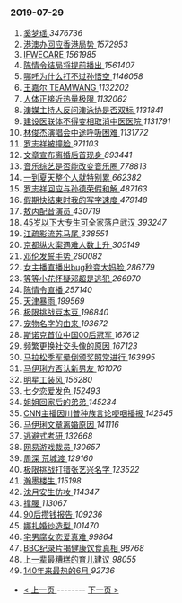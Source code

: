 ### 2019-07-29 
1. [ 奚梦瑶 ](https://s.weibo.com/weibo?q=%23%E5%A5%9A%E6%A2%A6%E7%91%B6%23&Refer=top) *3476736*
1. [ 港澳办回应香港局势 ](https://s.weibo.com/weibo?q=%23%E6%B8%AF%E6%BE%B3%E5%8A%9E%E5%9B%9E%E5%BA%94%E9%A6%99%E6%B8%AF%E5%B1%80%E5%8A%BF%23&Refer=top) *1572953*
1. [ IFWECARE ](https://s.weibo.com/weibo?q=%23IFWECARE%23&topic_ad=1&Refer=top) *1561985*
1. [ 陈情令结局将提前播出 ](https://s.weibo.com/weibo?q=%23%E9%99%88%E6%83%85%E4%BB%A4%E7%BB%93%E5%B1%80%E5%B0%86%E6%8F%90%E5%89%8D%E6%92%AD%E5%87%BA%23&Refer=top) *1561407*
1. [ 哪吒为什么打不过孙悟空 ](https://s.weibo.com/weibo?q=%23%E5%93%AA%E5%90%92%E4%B8%BA%E4%BB%80%E4%B9%88%E6%89%93%E4%B8%8D%E8%BF%87%E5%AD%99%E6%82%9F%E7%A9%BA%23&Refer=top) *1146058*
1. [ 王嘉尔 TEAMWANG ](https://s.weibo.com/weibo?q=%23%E7%8E%8B%E5%98%89%E5%B0%94%20TEAMWANG%23&topic_ad=1&Refer=top) *1132202*
1. [ 人体正接近热量极限 ](https://s.weibo.com/weibo?q=%23%E4%BA%BA%E4%BD%93%E6%AD%A3%E6%8E%A5%E8%BF%91%E7%83%AD%E9%87%8F%E6%9E%81%E9%99%90%23&Refer=top) *1132062*
1. [ 澳媒主持人反问澳泳协是否双标 ](https://s.weibo.com/weibo?q=%23%E6%BE%B3%E5%AA%92%E4%B8%BB%E6%8C%81%E4%BA%BA%E5%8F%8D%E9%97%AE%E6%BE%B3%E6%B3%B3%E5%8D%8F%E6%98%AF%E5%90%A6%E5%8F%8C%E6%A0%87%23&Refer=top) *1131841*
1. [ 建设医联体不得变相取消中医医院 ](https://s.weibo.com/weibo?q=%23%E5%BB%BA%E8%AE%BE%E5%8C%BB%E8%81%94%E4%BD%93%E4%B8%8D%E5%BE%97%E5%8F%98%E7%9B%B8%E5%8F%96%E6%B6%88%E4%B8%AD%E5%8C%BB%E5%8C%BB%E9%99%A2%23&Refer=top) *1131791*
1. [ 林俊杰演唱会中途呼吸困难 ](https://s.weibo.com/weibo?q=%23%E6%9E%97%E4%BF%8A%E6%9D%B0%E6%BC%94%E5%94%B1%E4%BC%9A%E4%B8%AD%E9%80%94%E5%91%BC%E5%90%B8%E5%9B%B0%E9%9A%BE%23&Refer=top) *1131772*
1. [ 罗志祥被撞脸 ](https://s.weibo.com/weibo?q=%23%E7%BD%97%E5%BF%97%E7%A5%A5%E8%A2%AB%E6%92%9E%E8%84%B8%23&Refer=top) *971103*
1. [ 文章宣布离婚后首现身 ](https://s.weibo.com/weibo?q=%23%E6%96%87%E7%AB%A0%E5%AE%A3%E5%B8%83%E7%A6%BB%E5%A9%9A%E5%90%8E%E9%A6%96%E7%8E%B0%E8%BA%AB%23&Refer=top) *893441*
1. [ 音乐综艺是否能改变音乐圈 ](https://s.weibo.com/weibo?q=%23%E9%9F%B3%E4%B9%90%E7%BB%BC%E8%89%BA%E6%98%AF%E5%90%A6%E8%83%BD%E6%94%B9%E5%8F%98%E9%9F%B3%E4%B9%90%E5%9C%88%23&Refer=top) *778813*
1. [ 一到夏天整个人就特别累 ](https://s.weibo.com/weibo?q=%23%E4%B8%80%E5%88%B0%E5%A4%8F%E5%A4%A9%E6%95%B4%E4%B8%AA%E4%BA%BA%E5%B0%B1%E7%89%B9%E5%88%AB%E7%B4%AF%23&Refer=top) *662382*
1. [ 罗志祥回应与孙德荣假和解 ](https://s.weibo.com/weibo?q=%23%E7%BD%97%E5%BF%97%E7%A5%A5%E5%9B%9E%E5%BA%94%E4%B8%8E%E5%AD%99%E5%BE%B7%E8%8D%A3%E5%81%87%E5%92%8C%E8%A7%A3%23&Refer=top) *487163*
1. [ 假期快结束时我的写字速度 ](https://s.weibo.com/weibo?q=%23%E5%81%87%E6%9C%9F%E5%BF%AB%E7%BB%93%E6%9D%9F%E6%97%B6%E6%88%91%E7%9A%84%E5%86%99%E5%AD%97%E9%80%9F%E5%BA%A6%23&Refer=top) *479148*
1. [ 敖丙配音演员 ](https://s.weibo.com/weibo?q=%23%E6%95%96%E4%B8%99%E9%85%8D%E9%9F%B3%E6%BC%94%E5%91%98%23&Refer=top) *430719*
1. [ 45岁以下大专生可全家落户武汉 ](https://s.weibo.com/weibo?q=%2345%E5%B2%81%E4%BB%A5%E4%B8%8B%E5%A4%A7%E4%B8%93%E7%94%9F%E5%8F%AF%E5%85%A8%E5%AE%B6%E8%90%BD%E6%88%B7%E6%AD%A6%E6%B1%89%23&Refer=top) *393247*
1. [ 江疏影流苏马尾 ](https://s.weibo.com/weibo?q=%23%E6%B1%9F%E7%96%8F%E5%BD%B1%E6%B5%81%E8%8B%8F%E9%A9%AC%E5%B0%BE%23&Refer=top) *338551*
1. [ 京都纵火案遇难人数上升 ](https://s.weibo.com/weibo?q=%E4%BA%AC%E9%83%BD%E7%BA%B5%E7%81%AB%E6%A1%88%E9%81%87%E9%9A%BE%E4%BA%BA%E6%95%B0%E4%B8%8A%E5%8D%87&Refer=top) *305149*
1. [ 邓伦发誓手势 ](https://s.weibo.com/weibo?q=%23%E9%82%93%E4%BC%A6%E5%8F%91%E8%AA%93%E6%89%8B%E5%8A%BF%23&Refer=top) *290082*
1. [ 女主播直播出bug秒变大妈脸 ](https://s.weibo.com/weibo?q=%23%E5%A5%B3%E4%B8%BB%E6%92%AD%E7%9B%B4%E6%92%AD%E5%87%BAbug%E7%A7%92%E5%8F%98%E5%A4%A7%E5%A6%88%E8%84%B8%23&Refer=top) *286779*
1. [ 等等小花怀疑邓超是逃犯 ](https://s.weibo.com/weibo?q=%23%E7%AD%89%E7%AD%89%E5%B0%8F%E8%8A%B1%E6%80%80%E7%96%91%E9%82%93%E8%B6%85%E6%98%AF%E9%80%83%E7%8A%AF%23&Refer=top) *266970*
1. [ 陈情令直播 ](https://s.weibo.com/weibo?q=%23%E9%99%88%E6%83%85%E4%BB%A4%E7%9B%B4%E6%92%AD%23&Refer=top) *257140*
1. [ 天津暴雨 ](https://s.weibo.com/weibo?q=%23%E5%A4%A9%E6%B4%A5%E6%9A%B4%E9%9B%A8%23&Refer=top) *199569*
1. [ 极限挑战豆本豆 ](https://s.weibo.com/weibo?q=%23%E6%9E%81%E9%99%90%E6%8C%91%E6%88%98%E8%B1%86%E6%9C%AC%E8%B1%86%23&Refer=top) *196840*
1. [ 宠物名字的由来 ](https://s.weibo.com/weibo?q=%23%E5%AE%A0%E7%89%A9%E5%90%8D%E5%AD%97%E7%9A%84%E7%94%B1%E6%9D%A5%23&Refer=top) *193672*
1. [ 斯诺克首位中国00后冠军 ](https://s.weibo.com/weibo?q=%E6%96%AF%E8%AF%BA%E5%85%8B%E9%A6%96%E4%BD%8D%E4%B8%AD%E5%9B%BD00%E5%90%8E%E5%86%A0%E5%86%9B&Refer=top) *167612*
1. [ 频繁更换社交头像的原因 ](https://s.weibo.com/weibo?q=%23%E9%A2%91%E7%B9%81%E6%9B%B4%E6%8D%A2%E7%A4%BE%E4%BA%A4%E5%A4%B4%E5%83%8F%E7%9A%84%E5%8E%9F%E5%9B%A0%23&Refer=top) *167123*
1. [ 马拉松季军晕倒颁奖照常进行 ](https://s.weibo.com/weibo?q=%E9%A9%AC%E6%8B%89%E6%9D%BE%E5%AD%A3%E5%86%9B%E6%99%95%E5%80%92%E9%A2%81%E5%A5%96%E7%85%A7%E5%B8%B8%E8%BF%9B%E8%A1%8C&Refer=top) *163995*
1. [ 马伊琍方否认新男友 ](https://s.weibo.com/weibo?q=%23%E9%A9%AC%E4%BC%8A%E7%90%8D%E6%96%B9%E5%90%A6%E8%AE%A4%E6%96%B0%E7%94%B7%E5%8F%8B%23&Refer=top) *161076*
1. [ 明星工装风 ](https://s.weibo.com/weibo?q=%23%E6%98%8E%E6%98%9F%E5%B7%A5%E8%A3%85%E9%A3%8E%23&Refer=top) *156280*
1. [ 七夕恋爱发色 ](https://s.weibo.com/weibo?q=%23%E4%B8%83%E5%A4%95%E6%81%8B%E7%88%B1%E5%8F%91%E8%89%B2%23&Refer=top) *152493*
1. [ 姐姐回家后的弟弟 ](https://s.weibo.com/weibo?q=%23%E5%A7%90%E5%A7%90%E5%9B%9E%E5%AE%B6%E5%90%8E%E7%9A%84%E5%BC%9F%E5%BC%9F%23&Refer=top) *145234*
1. [ CNN主播因川普种族言论哽咽播报 ](https://s.weibo.com/weibo?q=%23CNN%E4%B8%BB%E6%92%AD%E5%9B%A0%E5%B7%9D%E6%99%AE%E7%A7%8D%E6%97%8F%E8%A8%80%E8%AE%BA%E5%93%BD%E5%92%BD%E6%92%AD%E6%8A%A5%23&Refer=top) *142545*
1. [ 马伊琍文章离婚原因 ](https://s.weibo.com/weibo?q=%23%E9%A9%AC%E4%BC%8A%E7%90%8D%E6%96%87%E7%AB%A0%E7%A6%BB%E5%A9%9A%E5%8E%9F%E5%9B%A0%23&Refer=top) *141116*
1. [ 逃避式考研 ](https://s.weibo.com/weibo?q=%23%E9%80%83%E9%81%BF%E5%BC%8F%E8%80%83%E7%A0%94%23&Refer=top) *132668*
1. [ 网易游戏裁员 ](https://s.weibo.com/weibo?q=%E7%BD%91%E6%98%93%E6%B8%B8%E6%88%8F%E8%A3%81%E5%91%98&Refer=top) *130657*
1. [ 周深 荒城渡 ](https://s.weibo.com/weibo?q=%E5%91%A8%E6%B7%B1%20%E8%8D%92%E5%9F%8E%E6%B8%A1&Refer=top) *129160*
1. [ 极限挑战打错张艺兴名字 ](https://s.weibo.com/weibo?q=%23%E6%9E%81%E9%99%90%E6%8C%91%E6%88%98%E6%89%93%E9%94%99%E5%BC%A0%E8%89%BA%E5%85%B4%E5%90%8D%E5%AD%97%23&Refer=top) *123522*
1. [ 瀚墨楼生 ](https://s.weibo.com/weibo?q=%E7%80%9A%E5%A2%A8%E6%A5%BC%E7%94%9F&Refer=top) *115198*
1. [ 沈月安生仿妆 ](https://s.weibo.com/weibo?q=%23%E6%B2%88%E6%9C%88%E5%AE%89%E7%94%9F%E4%BB%BF%E5%A6%86%23&Refer=top) *114347*
1. [ 撑腰 ](https://s.weibo.com/weibo?q=%23%E6%92%91%E8%85%B0%23&Refer=top) *113067*
1. [ 90后攒钱报告 ](https://s.weibo.com/weibo?q=%2390%E5%90%8E%E6%94%92%E9%92%B1%E6%8A%A5%E5%91%8A%23&Refer=top) *109236*
1. [ 娜扎婚纱造型 ](https://s.weibo.com/weibo?q=%23%E5%A8%9C%E6%89%8E%E5%A9%9A%E7%BA%B1%E9%80%A0%E5%9E%8B%23&Refer=top) *101470*
1. [ 宅男腐女恋爱真难 ](https://s.weibo.com/weibo?q=%23%E5%AE%85%E7%94%B7%E8%85%90%E5%A5%B3%E6%81%8B%E7%88%B1%E7%9C%9F%E9%9A%BE%23&Refer=top) *99864*
1. [ BBC纪录片揭健康饮食真相 ](https://s.weibo.com/weibo?q=BBC%E7%BA%AA%E5%BD%95%E7%89%87%E6%8F%AD%E5%81%A5%E5%BA%B7%E9%A5%AE%E9%A3%9F%E7%9C%9F%E7%9B%B8&Refer=top) *98768*
1. [ 上一辈最糟糕的育儿建议 ](https://s.weibo.com/weibo?q=%23%E4%B8%8A%E4%B8%80%E8%BE%88%E6%9C%80%E7%B3%9F%E7%B3%95%E7%9A%84%E8%82%B2%E5%84%BF%E5%BB%BA%E8%AE%AE%23&Refer=top) *98055*
1. [ 140年来最热的6月 ](https://s.weibo.com/weibo?q=%23140%E5%B9%B4%E6%9D%A5%E6%9C%80%E7%83%AD%E7%9A%846%E6%9C%88%23&Refer=top) *92736* 

- [ < 上一页 ](https://github.com/able8/weibo-hot-record/blob/master/2019-07-28.md) -------- [ 下一页 > ](https://github.com/able8/weibo-hot-record/blob/master/2019-07-30.md)